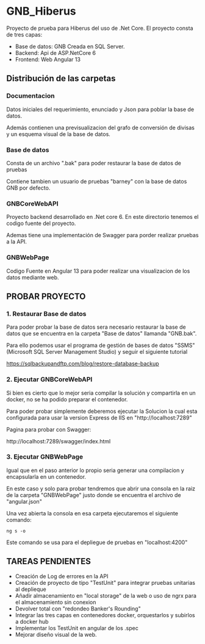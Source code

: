 # GNB_Hiberus
Proyecto de prueba para Hiberus del uso de .Net Core.
El proyecto consta de tres capas:
 - Base de datos: GNB Creada en SQL Server.
 - Backend: Api de ASP.NetCore 6
 - Frontend: Web Angular 13

## Distribución de las carpetas
### Documentacion
Datos iniciales del requerimiento, enunciado y Json para poblar la base de datos.

 Además contienen una previsualizacion del grafo de conversión de divisas y un esquema visual de la base de datos.

 ### Base de datos
 Consta de un archivo ".bak" para poder restaurar la base de datos de pruebas

 Contiene tambien un usuario de pruebas "barney" con la base de datos GNB por defecto.

 ### GNBCoreWebAPI
 Proyecto backend desarrollado en .Net core 6. En este directorio tenemos el codigo fuente del proyecto.

 Ademas tiene una implementación de Swagger para porder realizar pruebas a la API.

### GNBWebPage
Codigo Fuente en Angular 13 para poder realizar una visualizacion de los datos mediante web.

## PROBAR PROYECTO
### 1. Restaurar Base de datos
Para poder probar la base de datos sera necesario restaurar la base de datos que se encuentra en la carpeta "Base de datos" llamanda "GNB.bak".

Para ello podemos usar el programa de gestión de bases de datos "SSMS" (Microsoft SQL Server Management Studio) y seguir el siguiente tutorial

https://sqlbackupandftp.com/blog/restore-database-backup

### 2. Ejecutar GNBCoreWebAPI
Si bien es cierto que lo mejor seria compilar la solución y compartirla en un docker, no se ha podido preparar el contenedor.

Para poder probar simplemente deberemos ejecutar la Solucion la cual esta configurada para usar la version Express de IIS en "http://localhost:7289"

Pagina para probar con Swagger:

http://localhost:7289/swagger/index.html

### 3. Ejecutar GNBWebPage
Igual que en el paso anterior lo propio seria generar una compilacion y encapsularla en un contenedor.

En este caso y solo para probar tendremos que abrir una consola en la raiz de la carpeta "GNBWebPage" justo donde se encuentra el archivo de "angular.json"

Una vez abierta la consola en esa carpeta ejecutaremos el siguiente comando:

    ng s -o

Este comando se usa para el depliegue de pruebas en "localhost:4200"

## TAREAS PENDIENTES
 - Creación de Log de errores en la API
 - Creación de proyecto de tipo "TestUnit" para integrar pruebas unitarias al deplieque
  - Añadir almacenamiento en "local storage" de la web o uso de ngrx para el almacenamiento sin conexion
  - Devolver total con "redondeo Banker's Rounding"
  - Integrar las tres capas en contenedores docker, orquestarlos y subirlos a docker hub
  - Implementar los TestUnit en angular de los .spec
 - Mejorar diseño visual de la web.


